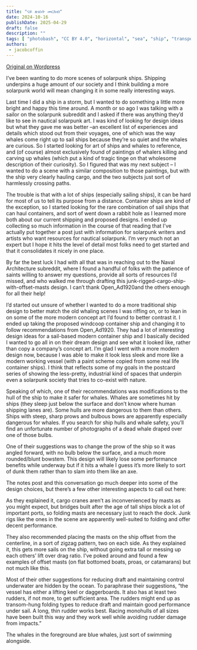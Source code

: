 ```yaml
---
title: "ናይ ጽዕነት መርከብ"
date: 2024-10-16
publishDate: 2025-04-29
draft: false
description: ""
tags: [ "photobash", "CC BY 4.0", "horizontal", "sea", "ship", "transport" ]
authors:
 - jacobcoffin
---
```


[Original on Wordpress](https://jacobcoffinwrites.wordpress.com/2024/10/16/solarpunk-cargo-ship/)

I’ve been wanting to do more scenes of solarpunk ships. Shipping underpins a huge amount of our society and I think building a more solarpunk world will mean changing it in some really interesting ways.

Last time I did a ship in a storm, but I wanted to do something a little more bright and happy this time around. A month or so ago I was talking with a sailor on the solarpunk subreddit and I asked if there was anything they’d like to see in nautical solarpunk art. I was kind of looking for design ideas but what they gave me was better –an excellent list of experiences and details which stood out from their voyages, one of which was the way whales come right up to sail ships because they’re so quiet and the whales are curious. So I started looking for art of ships and whales to reference, and (of course) almost exclusively found of paintings of whalers killing and carving up whales (which put a kind of tragic tinge on that wholesome description of their curiosity). So I figured that was my next subject – I wanted to do a scene with a similar composition to those paintings, but with the ship very clearly hauling cargo, and the two subjects just sort of harmlessly crossing paths.

The trouble is that with a lot of ships (especially sailing ships), it can be hard for most of us to tell its purpose from a distance. Container ships are kind of the exception, so I started looking for the rare combination of sail ships that can haul containers, and sort of went down a rabbit hole as I learned more both about our current shipping and proposed designs. I ended up collecting so much information in the course of that reading that I’ve actually put together a post just with information for solarpunk writers and artists who want resources for nautical solarpunk. I’m very much not an expert but I hope it hits the level of detail most folks need to get started and that it consolidates it nicely in one place.

By far the best luck I had with all that was in reaching out to the Naval Architecture subreddit, where I found a handful of folks with the patience of saints willing to answer my questions, provide all sorts of resources I’d missed, and who walked me through drafting this junk-rigged-cargo-ship-with-offset-masts design. I can’t thank Open_Ad1920and the others enough for all their help!

I’d started out unsure of whether I wanted to do a more traditional ship design to better match the old whaling scenes I was riffing on, or to lean in on some of the more modern concept art I’d found to better contrast it. I ended up taking the proposed windcoop container ship and changing it to follow recommendations from Open_Ad1920. They had a lot of interesting design ideas for a sail-based modern container ship and I basically decided I wanted to go all in on their dream design and see what it looked like, rather than copy a company’s concept art. I’m glad I went with a more modern design now, because I was able to make it look less sleek and more like a modern working vessel (with a paint scheme copied from some real life container ships). I think that reflects some of my goals in the postcard series of showing the less-pretty, industrial kind of spaces that underpin even a solarpunk society that tries to co-exist with nature.

Speaking of which, one of their recommendations was modifications to the hull of the ship to make it safer for whales. Whales are sometimes hit by ships (they sleep just below the surface and don’t know where human shipping lanes are). Some hulls are more dangerous to them than others. Ships with steep, sharp prows and bulbous bows are apparently especially dangerous for whales. If you search for ship hulls and whale safety, you’ll find an unfortunate number of photographs of a dead whale draped over one of those bulbs.

One of their suggestions was to change the prow of the ship so it was angled forward, with no bulb below the surface, and a much more rounded/blunt bowstem. This design will likely lose some performance benefits while underway but if it hits a whale I guess it’s more likely to sort of dunk them rather than to slam into them like an axe.

The notes post and this conversation go much deeper into some of the design choices, but there’s a few other interesting aspects to call out here:

As they explained it, cargo cranes aren’t as inconvenienced by masts as you might expect, but bridges built after the age of tall ships block a lot of important ports, so folding masts are necessary just to reach the dock. Junk rigs like the ones in the scene are apparently well-suited to folding and offer decent performance.

They also recommended placing the masts on the ship offset from the centerline, in a sort of zigzag pattern, two on each side. As they explained it, this gets more sails on the ship, without going extra tall or messing up each others’ lift over drag ratio. I’ve poked around and found a few examples of offset masts (on flat bottomed boats, proas, or catamarans) but not much like this.

Most of their other suggestions for reducing draft and maintaining control underwater are hidden by the ocean. To paraphrase their suggestions, “the vessel has either a lifting keel or daggerboards. It also has at least two rudders, if not more, to get sufficient area. The rudders might end up as transom-hung folding types to reduce draft and maintain good performance under sail. A long, thin rudder works best. Racing monohulls of all sizes have been built this way and they work well while avoiding rudder damage from impacts.”

The whales in the foreground are blue whales, just sort of swimming alongside.
